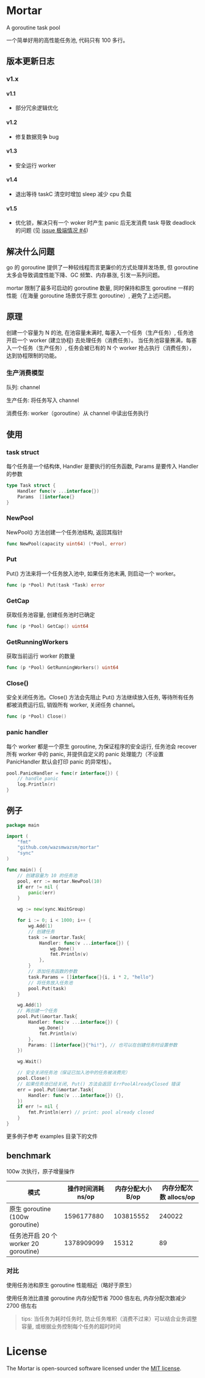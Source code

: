 # Mortar
A goroutine task pool

一个简单好用的高性能任务池, 代码只有 100 多行。

## 版本更新日志

### v1.x
#### v1.1
- 部分冗余逻辑优化
#### v1.2
- 修复数据竞争 bug
#### v1.3
- 安全运行 worker
#### v1.4
- 退出等待 taskC 清空时增加 sleep 减少 cpu 负载
#### v1.5
- 优化锁，解决只有一个 woker 时产生 panic 后无发消费 task 导致 deadlock 的问题 (见 [issue 极端情况 #4](https://github.com/wazsmwazsm/mortar/issues/4))

## 解决什么问题

go 的 goroutine 提供了一种较线程而言更廉价的方式处理并发场景, 但 goroutine 太多会导致调度性能下降、GC 频繁、内存暴涨, 引发一系列问题。

mortar 限制了最多可启动的 goroutine 数量, 同时保持和原生 goroutine 一样的性能（在海量 goroutine 场景优于原生 goroutine）, 避免了上述问题。

## 原理

创建一个容量为 N 的池, 在池容量未满时, 每塞入一个任务（生产任务）, 任务池开启一个 worker (建立协程) 去处理任务（消费任务）。
当任务池容量赛满，每塞入一个任务（生产任务）, 任务会被已有的 N 个 worker 抢占执行（消费任务），达到协程限制的功能。

### 生产消费模型

队列: channel

生产任务: 将任务写入 channel

消费任务: worker（goroutine）从 channel 中读出任务执行

## 使用

### task struct

每个任务是一个结构体, Handler 是要执行的任务函数, Params 是要传入 Handler 的参数

```go
type Task struct {
	Handler func(v ...interface{})
	Params  []interface{}
}
```

### NewPool

NewPool() 方法创建一个任务池结构, 返回其指针

```go
func NewPool(capacity uint64) (*Pool, error)
```

### Put

Put() 方法来将一个任务放入池中, 如果任务池未满, 则启动一个 worker。

```go
func (p *Pool) Put(task *Task) error 
```

### GetCap

获取任务池容量, 创建任务池时已确定
```go
func (p *Pool) GetCap() uint64
```

### GetRunningWorkers

获取当前运行 worker 的数量
```go
func (p *Pool) GetRunningWorkers() uint64 
```

### Close()

安全关闭任务池。Close() 方法会先阻止 Put() 方法继续放入任务, 等待所有任务都被消费运行后, 销毁所有 worker, 关闭任务 channel。
```go
func (p *Pool) Close() 
```

### panic handler

每个 worker 都是一个原生 goroutine, 为保证程序的安全运行, 任务池会 recover 所有 worker 中的 panic, 并提供自定义的 panic 处理能力（不设置 PanicHandler 默认会打印 panic 的异常栈）。

```go
pool.PanicHandler = func(r interface{}) {
	// handle panic
	log.Println(r) 
}
```

## 例子

```go
package main

import (
	"fmt"
	"github.com/wazsmwazsm/mortar"
	"sync"
)

func main() {
	// 创建容量为 10 的任务池
	pool, err := mortar.NewPool(10)
	if err != nil {
		panic(err)
	}

	wg := new(sync.WaitGroup)

	for i := 0; i < 1000; i++ {
		wg.Add(1)
		// 创建任务
		task := &mortar.Task{
			Handler: func(v ...interface{}) {
				wg.Done()
				fmt.Println(v)
			},
		}
		// 添加任务函数的参数
		task.Params = []interface{}{i, i * 2, "hello"}
		// 将任务放入任务池
		pool.Put(task)
	}

	wg.Add(1)
	// 再创建一个任务
	pool.Put(&mortar.Task{
		Handler: func(v ...interface{}) {
			wg.Done()
			fmt.Println(v)
		},
		Params: []interface{}{"hi!"}, // 也可以在创建任务时设置参数
	})

	wg.Wait()

	// 安全关闭任务池（保证已加入池中的任务被消费完）
	pool.Close()
	// 如果任务池已经关闭, Put() 方法会返回 ErrPoolAlreadyClosed 错误
	err = pool.Put(&mortar.Task{
		Handler: func(v ...interface{}) {},
	})
	if err != nil {
		fmt.Println(err) // print: pool already closed
	}
}

```

更多例子参考 examples 目录下的文件


## benchmark

100w 次执行，原子增量操作

模式 | 操作时间消耗 ns/op | 内存分配大小 B/op | 内存分配次数 allocs/op
-|-|-|-
原生 goroutine (100w goroutine) |	1596177880  |	103815552 	|  240022  
任务池开启 20 个 worker 20 goroutine) | 1378909099 	  | 15312 	  |    89 

### 对比

使用任务池和原生 goroutine 性能相近（略好于原生）

使用任务池比直接 goroutine 内存分配节省 7000 倍左右, 内存分配次数减少 2700 倍左右

> tips: 当任务为耗时任务时, 防止任务堆积（消费不过来）可以结合业务调整容量, 或根据业务控制每个任务的超时时间

# License

The Mortar is open-sourced software licensed under the [MIT license](http://opensource.org/licenses/MIT).
